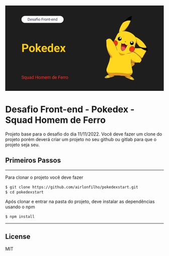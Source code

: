 ![](src/assets/Thumbnail.png)

# Desafio Front-end - Pokedex - Squad Homem de Ferro
Projeto base para o desafio do dia 11/11/2022. Você deve fazer um clone do projeto porém deverá criar um projeto no seu github ou gitlab para que o projeto seja seu.

## Primeiros Passos
--------------
Para clonar o projeto você deve fazer
```
$ git clone https://github.com/airlonfilho/pokedexstart.git
$ cd pokedexstart
```

Após clonar e entrar na pasta do projeto, deve instalar as dependências usando o npm
```
$ npm install
```
--------------
## License

MIT


